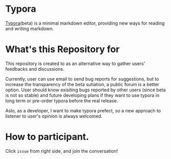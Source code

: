 # Typora

[Typora](http://typora.io)(beta) is a minimal markdown editor, providing new ways for reading and writing markdown.

# What's this Repository for

This repository is created to as an alternative way to gather users' feedbacks and discussions.

Currently, user can use email to send bug reports for suggestions, but to increase the transparency of the beta sutiation, a public forum is a better option. User should know exisiting bugs reported by other users (since beta is not so stable) and future developing plans if they want to use typora in long term or pre-order typora before the real release.

Aslo, as a developer, I want to make typora prefect, so a new approach to listener to user's opinion is always welcomed.

# How to participant.

Click `issue` from right side, and join the conversation!
